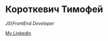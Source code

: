 # Короткевич Тимофей

_JS\FrontEnd Developer_

[My LinkedIn](https://www.linkedin.com/in/timafei-karatkevich-706bb7237/)